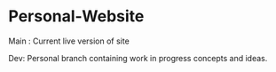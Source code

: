 # Personal-Website

Main : Current live version of site

Dev: Personal branch containing work in progress concepts and ideas.
